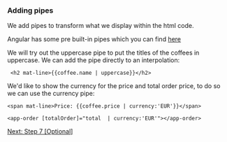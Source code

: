 ### Adding pipes

We add pipes to transform what we display within the html code.

Angular has some pre built-in pipes which you can find <a href="https://angular.io/guide/pipes#built-in-pipes" targer="_blank">here</a>

We will try out the uppercase pipe to put the titles of the coffees in uppercase. We can add the pipe directly to an interpolation:

```
 <h2 mat-line>{{coffee.name | uppercase}}</h2>
```

We'd like to show the currency for the price and total order price, to do so we can use the currency pipe:

```
<span mat-line>Price: {{coffee.price | currency:'EUR'}}</span>
```

```
<app-order [totalOrder]="total  | currency:'EUR'"></app-order>
```
<a href="https://github.com/anacidre/AngularWorkshop/blob/master/Step%207%20%5BOptional%5D:%20Services.md">Next: Step 7 [Optional]</a>
